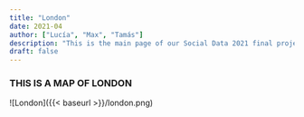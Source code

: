 ```yaml
---
title: "London"
date: 2021-04
author: ["Lucía", "Max", "Tamás"]
description: "This is the main page of our Social Data 2021 final project"
draft: false
---
```



### THIS IS  A MAP OF LONDON
![London]({{< baseurl >}}/london.png)
